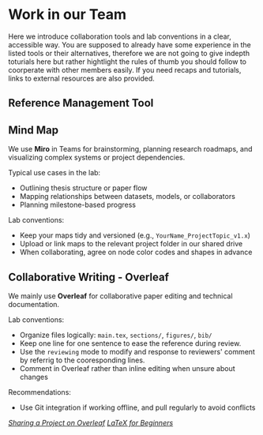# Work in our Team
Here we introduce collaboration tools and lab conventions in a clear, accessible way. You are supposed to already have some experience in the listed tools or their alternatives, therefore we are not going to give indepth toturials here but rather hightlight the rules of thumb you should follow to coorperate with other members easily. If you need recaps and tutorials, links to external resources are also provided.


## Reference Management Tool

<!-- We use **Zotero** as our standard reference management tool. It allows easy organization of literature, annotation of PDFs, and citation generation in Overleaf and Word.

All lab members should:

* Join our shared Zotero group library: **\[Insert Link to Group Library]**
* Use consistent tags and collections when adding new papers
* Check for duplicates before importing references
* Prefer adding BibTeX citation keys manually for consistency (`AuthorYearKeyword` format)

*Zotero Quick Start Guide: \[Insert Link]* -->

## Mind Map

We use **Miro** in Teams for brainstorming, planning research roadmaps, and visualizing complex systems or project dependencies.

Typical use cases in the lab:

* Outlining thesis structure or paper flow
* Mapping relationships between datasets, models, or collaborators
* Planning milestone-based progress

Lab conventions:

* Keep your maps tidy and versioned (e.g., `YourName_ProjectTopic_v1.x`)
* Upload or link maps to the relevant project folder in our shared drive
* When collaborating, agree on node color codes and shapes in advance

<!-- *Miro Collaboration Tips: * -->

## Collaborative Writing - Overleaf

We mainly use **Overleaf** for collaborative paper editing and technical documentation.

Lab conventions:

* Organize files logically: `main.tex`, `sections/`, `figures/`, `bib/`
* Keep one line for one sentence to ease the reference during review.
* Use the `reviewing` mode to modify and response to reviewers' comment by referrig to the cooresponding lines.
* Comment in Overleaf rather than inline editing when unsure about changes

Recommendations:

* Use Git integration if working offline, and pull regularly to avoid conflicts

*[Sharing a Project on Overleaf](https://www.overleaf.com/learn/how-to/Sharing_a_project)*
*[LaTeX for Beginners](https://www.overleaf.com/learn/latex/Learn_LaTeX_in_30_minutes)*
